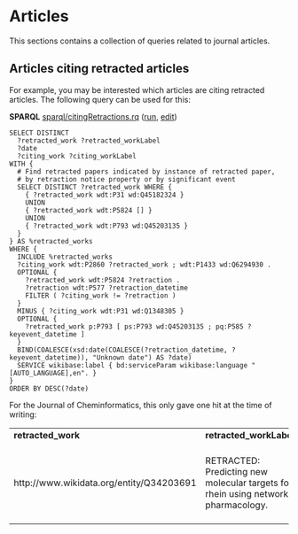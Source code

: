 # Articles

This sections contains a collection of queries related to journal articles.

## Articles citing retracted articles

For example, you may be interested which articles are citing retracted articles.
The following query can be used for this:

**SPARQL** [sparql/citingRetractions.rq](sparql/citingRetractions.code.html) ([run](https://query.wikidata.org/%0ASELECT+DISTINCT%0A++%3Fretracted_work+%3Fretracted_workLabel%0A++%3Fdate%0A++%3Fciting_work+%3Fciting_workLabel%0AWITH+%7B%0A++%23+Find+retracted+papers+indicated+by+instance+of+retracted+paper%2C+%0A++%23+by+retraction+notice+property+or+by+significant+event%0A++SELECT+DISTINCT+%3Fretracted_work+WHERE+%7B%0A++++%7B+%3Fretracted_work+wdt%3AP31+wd%3AQ45182324+%7D%0A++++UNION%0A++++%7B+%3Fretracted_work+wdt%3AP5824+%5B%5D+%7D%0A++++UNION%0A++++%7B+%3Fretracted_work+wdt%3AP793+wd%3AQ45203135+%7D%0A++%7D%0A%7D+AS+%25retracted_works%0AWHERE+%7B%0A++INCLUDE+%25retracted_works%0A++%3Fciting_work+wdt%3AP2860+%3Fretracted_work+%3B+wdt%3AP1433+wd%3AQ6294930+.%0A++OPTIONAL+%7B%0A++++%3Fretracted_work+wdt%3AP5824+%3Fretraction+.%0A++++%3Fretraction+wdt%3AP577+%3Fretraction_datetime%0A++++FILTER+%28+%3Fciting_work+%21%3D+%3Fretraction+%29%0A++%7D%0A++MINUS+%7B+%3Fciting_work+wdt%3AP31+wd%3AQ1348305+%7D%0A++OPTIONAL+%7B%0A++++%3Fretracted_work+p%3AP793+%5B+ps%3AP793+wd%3AQ45203135+%3B+pq%3AP585+%3Fkeyevent_datetime+%5D%0A++%7D%0A++BIND%28COALESCE%28xsd%3Adate%28COALESCE%28%3Fretraction_datetime%2C+%3Fkeyevent_datetime%29%29%2C+%22Unknown+date%22%29+AS+%3Fdate%29%0A++SERVICE+wikibase%3Alabel+%7B+bd%3AserviceParam+wikibase%3Alanguage+%22%5BAUTO_LANGUAGE%5D%2Cen%22.+%7D%0A%7D%0AORDER+BY+DESC%28%3Fdate%29%0A), [edit](https://query.wikidata.org/embed.html#%0ASELECT+DISTINCT%0A++%3Fretracted_work+%3Fretracted_workLabel%0A++%3Fdate%0A++%3Fciting_work+%3Fciting_workLabel%0AWITH+%7B%0A++%23+Find+retracted+papers+indicated+by+instance+of+retracted+paper%2C+%0A++%23+by+retraction+notice+property+or+by+significant+event%0A++SELECT+DISTINCT+%3Fretracted_work+WHERE+%7B%0A++++%7B+%3Fretracted_work+wdt%3AP31+wd%3AQ45182324+%7D%0A++++UNION%0A++++%7B+%3Fretracted_work+wdt%3AP5824+%5B%5D+%7D%0A++++UNION%0A++++%7B+%3Fretracted_work+wdt%3AP793+wd%3AQ45203135+%7D%0A++%7D%0A%7D+AS+%25retracted_works%0AWHERE+%7B%0A++INCLUDE+%25retracted_works%0A++%3Fciting_work+wdt%3AP2860+%3Fretracted_work+%3B+wdt%3AP1433+wd%3AQ6294930+.%0A++OPTIONAL+%7B%0A++++%3Fretracted_work+wdt%3AP5824+%3Fretraction+.%0A++++%3Fretraction+wdt%3AP577+%3Fretraction_datetime%0A++++FILTER+%28+%3Fciting_work+%21%3D+%3Fretraction+%29%0A++%7D%0A++MINUS+%7B+%3Fciting_work+wdt%3AP31+wd%3AQ1348305+%7D%0A++OPTIONAL+%7B%0A++++%3Fretracted_work+p%3AP793+%5B+ps%3AP793+wd%3AQ45203135+%3B+pq%3AP585+%3Fkeyevent_datetime+%5D%0A++%7D%0A++BIND%28COALESCE%28xsd%3Adate%28COALESCE%28%3Fretraction_datetime%2C+%3Fkeyevent_datetime%29%29%2C+%22Unknown+date%22%29+AS+%3Fdate%29%0A++SERVICE+wikibase%3Alabel+%7B+bd%3AserviceParam+wikibase%3Alanguage+%22%5BAUTO_LANGUAGE%5D%2Cen%22.+%7D%0A%7D%0AORDER+BY+DESC%28%3Fdate%29%0A))

```sparql
SELECT DISTINCT
  ?retracted_work ?retracted_workLabel
  ?date
  ?citing_work ?citing_workLabel
WITH {
  # Find retracted papers indicated by instance of retracted paper, 
  # by retraction notice property or by significant event
  SELECT DISTINCT ?retracted_work WHERE {
    { ?retracted_work wdt:P31 wd:Q45182324 }
    UNION
    { ?retracted_work wdt:P5824 [] }
    UNION
    { ?retracted_work wdt:P793 wd:Q45203135 }
  }
} AS %retracted_works
WHERE {
  INCLUDE %retracted_works
  ?citing_work wdt:P2860 ?retracted_work ; wdt:P1433 wd:Q6294930 .
  OPTIONAL {
    ?retracted_work wdt:P5824 ?retraction .
    ?retraction wdt:P577 ?retraction_datetime
    FILTER ( ?citing_work != ?retraction )
  }
  MINUS { ?citing_work wdt:P31 wd:Q1348305 }
  OPTIONAL {
    ?retracted_work p:P793 [ ps:P793 wd:Q45203135 ; pq:P585 ?keyevent_datetime ]
  }
  BIND(COALESCE(xsd:date(COALESCE(?retraction_datetime, ?keyevent_datetime)), "Unknown date") AS ?date)
  SERVICE wikibase:label { bd:serviceParam wikibase:language "[AUTO_LANGUAGE],en". }
}
ORDER BY DESC(?date)
```

For the Journal of Cheminformatics, this only gave one hit at the time
of writing:

<table>
  <tr>
    <td><b>retracted_work</b></td>
    <td><b>retracted_workLabel</b></td>
    <td><b>date</b></td>
    <td><b>citing_work</b></td>
    <td><b>citing_workLabel</b></td>
  </tr>
  <tr>
    <td>http://www.wikidata.org/entity/Q34203691</td>
    <td>RETRACTED: Predicting new molecular targets for rhein using network pharmacology.</td>
    <td>2014-09-18</td>
    <td>http://www.wikidata.org/entity/Q37426159</td>
    <td>CVDHD: a cardiovascular disease herbal database for drug discovery and network pharmacology.</td>
  </tr>
</table>



